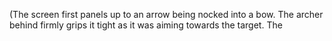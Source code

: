 (The screen first panels up to an arrow being nocked into a bow. The archer behind firmly grips it tight as it was aiming towards the target. The